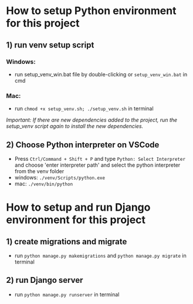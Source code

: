 # How to setup Python environment for this project

## 1) run venv setup script

### Windows:

- run setup_venv_win.bat file by double-clicking or `setup_venv_win.bat` in cmd

### Mac:

- run `chmod +x setup_venv.sh; ./setup_venv.sh` in terminal

_Important: If there are new dependencies added to the project, run the setup_venv script again to install the new dependencies._

## 2) Choose Python interpreter on VSCode

- Press `Ctrl/Command + Shift + P` and type `Python: Select Interpreter` and choose 'enter interpreter path' and select the python interpreter from the venv folder
- windows: `./venv/Scripts/python.exe`
- mac: `./venv/bin/python`

# How to setup and run Django environment for this project

## 1) create migrations and migrate

- run `python manage.py makemigrations` and `python manage.py migrate` in terminal

## 2) run Django server

- run `python manage.py runserver` in terminal
